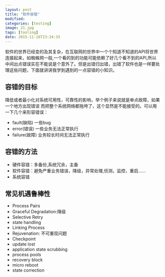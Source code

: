 ```yaml
---
layout: post
title: "软件容错"
modified:
categories: [testing]
image: 21.jpg
tags: [tooling]
date: 2015-11-16T23:24:33
---
```


软件的世界已经变的及其复杂，在互联网的世界中一个个知道不知道的API将世界连接起来，如蜘蛛网一般,一个看的到的功能可能依赖了好几个看不到的API,所以中间出点错误实在不能说是个意外了。但是出错归出错，出错了软件也是一样要处理这些问题，下面就讲讲我学到遇到的一点容错的小知识。

## 容错的目标

降低或者最小化对系统可用性，可靠性的影响，举个例子来说就是单点故障，如果一个地方出现错误
而把整个系统网络都拖垮了，这个显然是不能接受的。可以用一下几个来形容错误：

- fault(缺陷) 一些bug
- error(错误) 一些业务无法正常执行
- failure(故障) 业务较长时间无法正常执行

## 容错的方法

- 硬件容错：多备份,系统冗余，主备
- 软件容错：避免严重业务错误，降级，异常处理,侦测，监控，重启......
- 系统容错

## 常见机遇鲁棒性
- Process Pairs
- Graceful Degradation:降级
- Selective Retry
- state handling
- Linking Process
- Rejuvenation: 不可重现问题
- Checkpoint
- update lost
- application state scrubbing
- process pools
- recovery block
- micro reboot
- state correction
